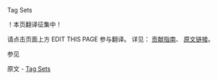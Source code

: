  Tag Sets

 ！本页翻译征集中！

请点击页面上方 EDIT THIS PAGE 参与翻译。
详见：
[贡献指南]( https://github.com/JinMuInfo/MongoDB-Manual-zh/blob/master/CONTRIBUTING.md )、
[原文链接](  https://docs.mongodb.com/manual/core/read-preference-tags/  )。

 参见

原文 - [Tag Sets]( https://docs.mongodb.com/manual/core/read-preference-tags/ )

